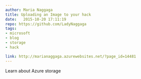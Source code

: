 ```yaml
---
author: Maria Naggaga
title: Uploading an Image to your hack
date:   2015-10-20 17:11:19
repo: https://github.com/LadyNaggaga
tags: 
- microsoft
- blog
- storage
- hack 

link: http://marianaggaga.azurewebsites.net/?page_id=14481
---
```


Learn about Azure storage 